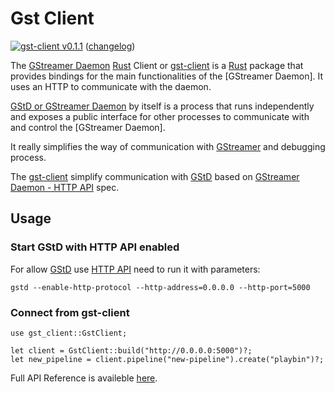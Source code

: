 Gst Client
==========

[![gst-client](https://img.shields.io/badge/v0.1.1-blue) v0.1.1](https://github.com/ALLATRA-IT/gst-client/tree/master) ([changelog](https://github.com/ALLATRA-IT/gst-client/blob/master/CHANGELOG.md))


The [GStreamer Daemon][1] [Rust] Client or [gst-client][2] is a [Rust] package that provides bindings for the main functionalities of the [GStreamer Daemon]. 
It uses an HTTP to communicate with the daemon.

[GStD or GStreamer Daemon][1] by itself is a process that runs independently and exposes a public interface for other processes to communicate with and control the [GStreamer Daemon].

It really simplifies the way of communication with [GStreamer][3] and debugging process.

The [gst-client][2] simplify communication with [GStD][1] based on [GStreamer Daemon - HTTP API][4] spec.

## Usage

### Start GStD with HTTP API enabled
For allow [GStD][1] use [HTTP API][4] need to run it with parameters:

```
gstd --enable-http-protocol --http-address=0.0.0.0 --http-port=5000
```

### Connect from gst-client

```
use gst_client::GstClient;

let client = GstClient::build("http://0.0.0.0:5000")?;
let new_pipeline = client.pipeline("new-pipeline").create("playbin")?;
 ```

Full API Reference is availeble [here][5].


[Rust]: https://www.rust-lang.org
[1]: https://developer.ridgerun.com/wiki/index.php/GStreamer_Daemon
[2]: https://crates.io/crates/gst-client
[3]: https://gstreamer.freedesktop.org/
[4]: https://developer.ridgerun.com/wiki/index.php/GStreamer_Daemon_-_HTTP_API
[5]: https://docs.rs/gst-client/